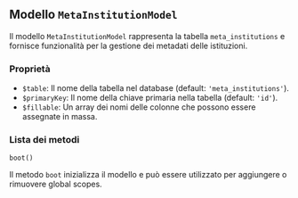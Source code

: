 ## Modello `MetaInstitutionModel`

Il modello `MetaInstitutionModel`  rappresenta la tabella `meta_institutions` e fornisce funzionalità per la gestione dei metadati delle istituzioni.

### Proprietà

* `$table`: Il nome della tabella nel database (default: `'meta_institutions'`).
* `$primaryKey`: Il nome della chiave primaria nella tabella (default: `'id'`).
* `$fillable`: Un array dei nomi delle colonne che possono essere assegnate in massa.

### Lista dei metodi

```
boot()
```

Il metodo `boot` inizializza il modello e può essere utilizzato per aggiungere o rimuovere global scopes.
